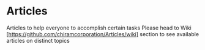 # Articles
Articles to help everyone to accomplish certain tasks
Please head to Wiki [https://github.com/chiramcorporation/Articles/wiki] section to see available articles on distinct topics
